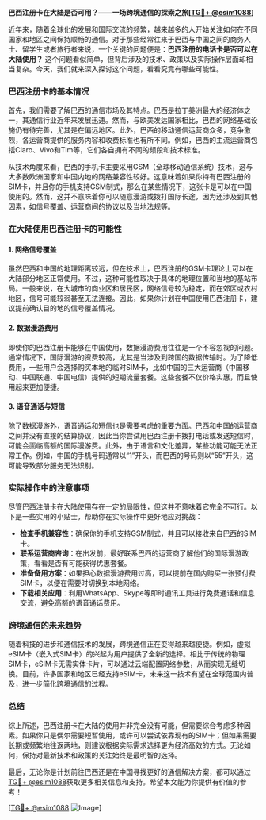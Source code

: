 **巴西注册卡在大陆是否可用？——一场跨境通信的探索之旅[[TG💪+ @esim1088](https://t.me/s/esim1088)]**

近年来，随着全球化的发展和国际交流的频繁，越来越多的人开始关注如何在不同国家和地区之间保持顺畅的通信。对于那些经常往来于巴西与中国之间的商务人士、留学生或者旅行者来说，一个关键的问题便是：**巴西注册的电话卡是否可以在大陆使用？** 这个问题看似简单，但背后涉及的技术、政策以及实际操作层面却相当复杂。今天，我们就来深入探讨这个问题，看看究竟有哪些可能性。

### 巴西注册卡的基本情况

首先，我们需要了解巴西的通信市场及其特点。巴西是拉丁美洲最大的经济体之一，其通信行业近年来发展迅速。然而，与欧美发达国家相比，巴西的网络基础设施仍有待完善，尤其是在偏远地区。此外，巴西的移动通信运营商众多，竞争激烈，各运营商提供的服务内容和收费标准也有所不同。例如，巴西的主流运营商包括Claro、Vivo和Tim等，它们各自拥有不同的频段和技术标准。

从技术角度来看，巴西的手机卡主要采用GSM（全球移动通信系统）技术，这与大多数欧洲国家和中国内地的网络兼容性较好。这意味着如果你持有巴西注册的SIM卡，并且你的手机支持GSM制式，那么在某些情况下，这张卡是可以在中国使用的。然而，这并不意味着你可以随意漫游或拨打国际长途，因为还涉及到其他因素，如信号覆盖、运营商间的协议以及当地法规等。

### 在大陆使用巴西注册卡的可能性

#### 1. 网络信号覆盖

虽然巴西和中国的地理距离较远，但在技术上，巴西注册的GSM卡理论上可以在大陆部分地区正常使用。不过，这种可能性取决于具体的地理位置和当地的基站布局。一般来说，在大城市的商业区和居民区，网络信号较为稳定，而在郊区或农村地区，信号可能较弱甚至无法连接。因此，如果你计划在中国使用巴西注册卡，建议提前确认目的地的信号覆盖情况。

#### 2. 数据漫游费用

即使你的巴西注册卡能够在中国使用，数据漫游费用往往是一个不容忽视的问题。通常情况下，国际漫游的资费较高，尤其是当涉及到跨国的数据传输时。为了降低费用，一些用户会选择购买本地的临时SIM卡，比如中国的三大运营商（中国移动、中国联通、中国电信）提供的短期流量套餐。这些套餐不仅价格实惠，而且使用起来更加便捷。

#### 3. 语音通话与短信

除了数据漫游外，语音通话和短信也是需要考虑的重要方面。巴西和中国的运营商之间并没有直接的结算协议，因此当你尝试用巴西注册卡拨打电话或发送短信时，可能会面临高额的国际漫游费。此外，由于语言和文化差异，某些功能可能无法正常工作。例如，中国的手机号码通常以“1”开头，而巴西的号码则以“55”开头，这可能导致部分服务无法识别。

### 实际操作中的注意事项

尽管巴西注册卡在大陆使用存在一定的局限性，但这并不意味着它完全不可行。以下是一些实用的小贴士，帮助你在实际操作中更好地应对挑战：

- **检查手机兼容性**：确保你的手机支持GSM制式，并且可以接收来自巴西的SIM卡。
- **联系运营商咨询**：在出发前，最好联系巴西的运营商了解他们的国际漫游政策，看看是否有可能获得优惠套餐。
- **准备备用方案**：如果担心数据漫游费用过高，可以提前在国内购买一张预付费SIM卡，以便在需要时切换到本地网络。
- **下载相关应用**：利用WhatsApp、Skype等即时通讯工具进行免费通话和信息交流，避免高额的语音通话费用。

### 跨境通信的未来趋势

随着科技的进步和通信技术的发展，跨境通信正在变得越来越便捷。例如，虚拟eSIM卡（嵌入式SIM卡）的兴起为用户提供了全新的选择。相比于传统的物理SIM卡，eSIM卡无需实体卡片，可以通过云端配置网络参数，从而实现无缝切换。目前，许多国家和地区已经支持eSIM卡，未来这一技术有望在全球范围内普及，进一步简化跨境通信的过程。

### 总结

综上所述，巴西注册卡在大陆的使用并非完全没有可能，但需要综合考虑多种因素。如果你只是偶尔需要短暂使用，或许可以尝试依靠现有的SIM卡；但如果需要长期或频繁地往返两地，则建议根据实际需求选择更为经济高效的方式。无论如何，保持对最新技术和政策的关注始终是最明智的选择。

最后，无论你是计划前往巴西还是在中国寻找更好的通信解决方案，都可以通过[TG💪+ @esim1088](https://t.me/s/esim1088)获取更多相关信息和支持。希望本文能为你提供有价值的参考！

[[TG💪+ @esim1088](https://t.me/s/esim1088) ![Image](https://i.postimg.cc/4NQfJmqS/Snipaste-2025-05-13-00-14-12.png)]